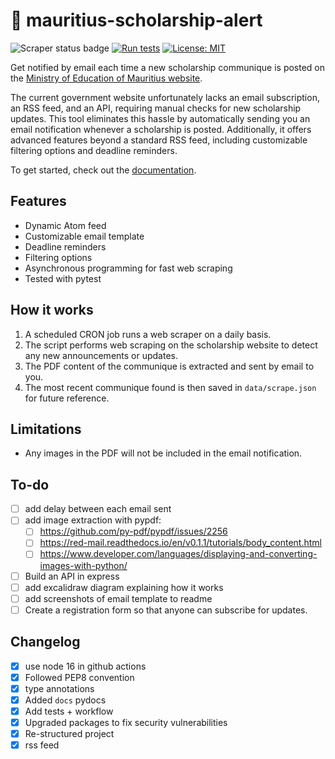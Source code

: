 # 🔔 mauritius-scholarship-alert
![Scraper status badge](https://github.com/creme332/mauritius-scholarship-alert/actions/workflows/main.yml/badge.svg)
[![Run tests](https://github.com/creme332/mauritius-scholarship-alert/actions/workflows/test.yml/badge.svg)](https://github.com/creme332/mauritius-scholarship-alert/actions/workflows/test.yml)
[![License: MIT](https://img.shields.io/badge/License-MIT-yellow.svg)](https://opensource.org/licenses/MIT)

Get notified by email each time a new scholarship communique is posted on the [Ministry of Education of Mauritius website](https://education.govmu.org/Pages/Downloads/Scholarships/Scholarships-for-Mauritius-Students.aspx).

The current government website unfortunately lacks an email subscription, an RSS feed, and an API, requiring manual checks for new scholarship updates. This tool eliminates this hassle by automatically sending you an email notification whenever a scholarship is posted. Additionally, it offers advanced features beyond a standard RSS feed, including customizable filtering options and deadline reminders.

To get started, check out the [documentation](docs).

## Features
- Dynamic Atom feed
- Customizable email template
- Deadline reminders
- Filtering options
- Asynchronous programming for fast web scraping
- Tested with pytest

## How it works
1. A scheduled CRON job runs a web scraper on a daily basis.
2. The script performs web scraping on the scholarship website to detect any new announcements or updates.
3. The PDF content of the communique is extracted and sent by email to you.
4. The most recent communique found is then saved in `data/scrape.json` for future reference.  

## Limitations
- Any images in the PDF will not be included in the email notification.


## To-do
- [ ] add delay between each email sent
- [ ] add image extraction with pypdf:
  - [ ] https://github.com/py-pdf/pypdf/issues/2256
  - [ ] https://red-mail.readthedocs.io/en/v0.1.1/tutorials/body_content.html
  - [ ] https://www.developer.com/languages/displaying-and-converting-images-with-python/
- [ ] Build an API in express
- [ ] add excalidraw diagram explaining how it works
- [ ] add screenshots of email template to readme
- [ ] Create a registration form so that anyone can subscribe for updates.

## Changelog
- [x] use node 16 in github actions
- [x] Followed PEP8 convention
- [x] type annotations
- [x] Added `docs` pydocs
- [x] Add tests + workflow
- [x] Upgraded packages to fix security vulnerabilities
- [x] Re-structured project
- [x] rss feed
